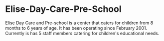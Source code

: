 # Elise-Day-Care-Pre-School
Elise Day Care and Pre-school is a center that caters for children from 8 months to 6 years of age. It has been operating since February 2001. Currently is has 5 staff members catering for children's educational needs.  
